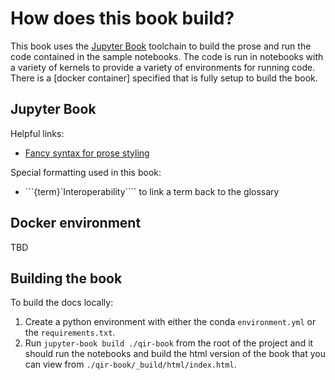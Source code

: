 # How does this book build?

This book uses the [Jupyter Book](https://jupyterbook.org/en/stable/index.html) toolchain to build the prose and run the code contained in the sample notebooks. The code is run in notebooks with a variety of kernels to provide a variety of environments for running code. There is a [docker container] specified that is fully setup to build the book.

## Jupyter Book

Helpful links:

- [Fancy syntax for prose styling](https://jupyterbook.org/en/stable/content/content-blocks.html?highlight=glossary#special-content-blocks)

Special formatting used in this book:

- ```{term}`Interoperability```` to link a term back to the glossary

## Docker environment

TBD

## Building the book

To build the docs locally:

1. Create a python environment with either the conda `environment.yml` or the `requirements.txt`.
2. Run `jupyter-book build ./qir-book` from the root of the project and it should run the notebooks and build the html version of the book that you can view from `./qir-book/_build/html/index.html`.
